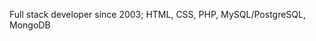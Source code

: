Full stack developer since 2003; HTML, CSS, PHP, MySQL/PostgreSQL, MongoDB

<codersrank-skills-chart username="orsokuma" labels legend tooltip></codersrank-skills-chart>
